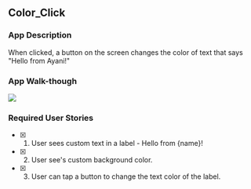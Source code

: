 ## Color_Click

### App Description
 When clicked, a button on the screen changes the color of text that says "Hello from Ayani!"

### App Walk-though



![](https://i.imgur.com/n60QYPC.gif)

### Required User Stories
- [X] 1. User sees custom text in a label - Hello from {name}!
- [X] 2. User see's custom background color.
- [X] 3. User can tap a button to change the text color of the label.
